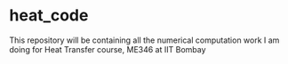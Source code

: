 # heat_code
This repository will be containing all the numerical computation work I am doing for Heat Transfer course, ME346 at IIT Bombay
